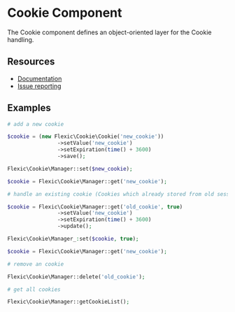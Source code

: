 Cookie Component
========================

The Cookie component defines an object-oriented layer for the Cookie handling.

Resources
---------

* [Documentation](https://www.themepoint.de/)
* [Issue reporting](https://github.com/flexicsystems/flexic/issues)

Examples
--------

```php
# add a new cookie

$cookie = (new Flexic\Cookie\Cookie('new_cookie'))
                ->setValue('new_cookie')
                ->setExpiration(time() + 3600)
                ->save();

Flexic\Cookie\Manager::set($new_cookie);

$cookie = Flexic\Cookie\Manager::get('new_cookie');
```
```php
# handle an existing cookie (Cookies which already stored from old sessions)

$cookie = Flexic\Cookie\Manager::get('old_cookie', true)
                ->setValue('new_cookie')
                ->setExpiration(time() + 3600)
                ->update();

Flexic\Cookie\Manager_:set($cookie, true);

$cookie = Flexic\Cookie\Manager::get('new_cookie');
```
```php
# remove an cookie

Flexic\Cookie\Manager::delete('old_cookie');
```
```php
# get all cookies

Flexic\Cookie\Manager::getCookieList();
```
